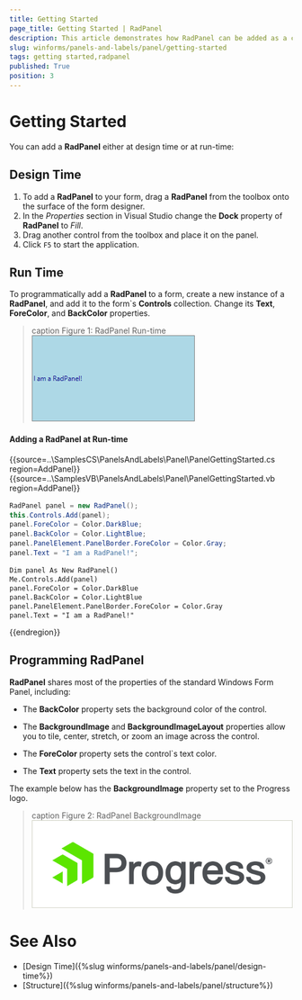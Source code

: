 ```yaml
---
title: Getting Started
page_title: Getting Started | RadPanel
description: This article demonstrates how RadPanel can be added as a control either using the Visual Studio designer or be created programmatically 
slug: winforms/panels-and-labels/panel/getting-started
tags: getting started,radpanel
published: True
position: 3
---
```


# Getting Started

You can add a **RadPanel** either at design time or at run-time:

## Design Time

1. To add a **RadPanel** to your form, drag a **RadPanel** from the toolbox onto the surface of the form designer.
2. In the *Properties* section in Visual Studio change the **Dock** property of **RadPanel** to *Fill*.
3. Drag another control from the toolbox and place it on the panel.
4. Click `F5` to start the application.

## Run Time

To programmatically add a **RadPanel** to a form, create a new instance of a **RadPanel**, and add it to the form`s __Controls__ collection. Change its **Text**, **ForeColor**, and **BackColor** properties.

>caption Figure 1: RadPanel Run-time
![panels-and-labels-panel-getting-started 001](images/panels-and-labels-panel-getting-started001.png)

#### Adding a RadPanel at Run-time 

{{source=..\SamplesCS\PanelsAndLabels\Panel\PanelGettingStarted.cs region=AddPanel}} 
{{source=..\SamplesVB\PanelsAndLabels\Panel\PanelGettingStarted.vb region=AddPanel}}
````C#
RadPanel panel = new RadPanel();
this.Controls.Add(panel);
panel.ForeColor = Color.DarkBlue;
panel.BackColor = Color.LightBlue;
panel.PanelElement.PanelBorder.ForeColor = Color.Gray;
panel.Text = "I am a RadPanel!";

````
````VB.NET
Dim panel As New RadPanel()
Me.Controls.Add(panel)
panel.ForeColor = Color.DarkBlue
panel.BackColor = Color.LightBlue
panel.PanelElement.PanelBorder.ForeColor = Color.Gray
panel.Text = "I am a RadPanel!"

````



{{endregion}}

## Programming RadPanel

**RadPanel** shares most of the properties of the standard Windows Form Panel, including:

* The __BackColor__ property sets the background color of the control.

* The __BackgroundImage__ and __BackgroundImageLayout__ properties allow you to tile, center, stretch, or zoom an image across the control.

* The __ForeColor__ property sets the control`s text color.

* The __Text__ property sets the text in the control.

The example below has the **BackgroundImage** property set to the Progress logo.

>caption Figure 2: RadPanel BackgroundImage
![panels-and-labels-panel-getting-started 002](images/panels-and-labels-panel-getting-started002.png)

# See Also

* [Design Time]({%slug winforms/panels-and-labels/panel/design-time%})
* [Structure]({%slug winforms/panels-and-labels/panel/structure%})